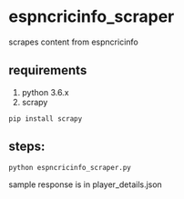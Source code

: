 # espncricinfo_scraper
scrapes content from espncricinfo

## requirements

1. python 3.6.x
2. scrapy
```
pip install scrapy
```

## steps:

```
python espncricinfo_scraper.py
```

sample response is in player_details.json
